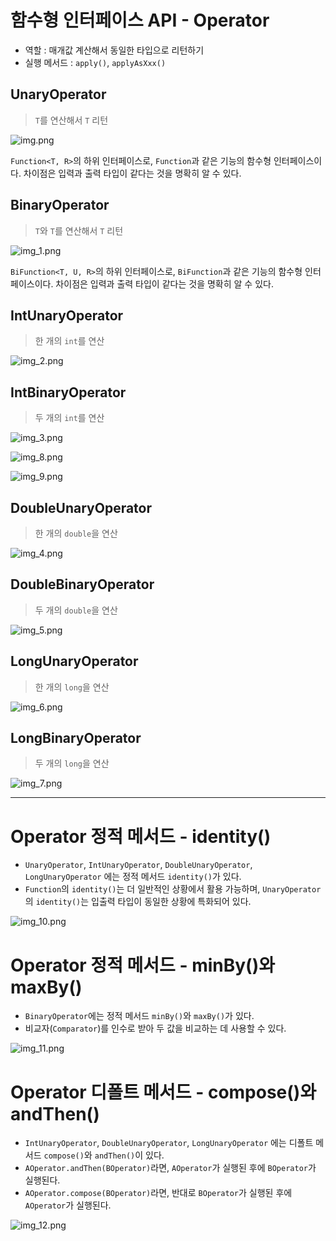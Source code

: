 # 함수형 인터페이스 API - Operator

- 역할 : 매개값 계산해서 동일한 타입으로 리턴하기
- 실행 메서드 : `apply()`, `applyAsXxx()`

## UnaryOperator<T>

> `T`를 연산해서 `T` 리턴

![img.png](image/img.png)

`Function<T, R>`의 하위 인터페이스로, `Function`과 같은 기능의 함수형 인터페이스이다. 차이점은 입력과 출력 타입이 같다는 것을 명확히 알 수 있다.

## BinaryOperator<T>

> `T`와 `T`를 연산해서 `T` 리턴

![img_1.png](image/img_1.png)

`BiFunction<T, U, R>`의 하위 인터페이스로, `BiFunction`과 같은 기능의 함수형 인터페이스이다. 차이점은 입력과 출력 타입이 같다는 것을 명확히 알 수 있다.

## IntUnaryOperator

> 한 개의 `int`를 연산

![img_2.png](image/img_2.png)

## IntBinaryOperator

> 두 개의 `int`를 연산

![img_3.png](image/img_3.png)

![img_8.png](image/img_8.png)

![img_9.png](image/img_9.png)

## DoubleUnaryOperator

> 한 개의 `double`을 연산

![img_4.png](image/img_4.png)

## DoubleBinaryOperator

> 두 개의 `double`을 연산

![img_5.png](image/img_5.png)

## LongUnaryOperator

> 한 개의 `long`을 연산

![img_6.png](image/img_6.png)

## LongBinaryOperator

> 두 개의 `long`을 연산

![img_7.png](image/img_7.png)

---

# Operator 정적 메서드 - identity()

- `UnaryOperator`, `IntUnaryOperator`, `DoubleUnaryOperator`, `LongUnaryOperator` 에는 정적 메서드 `identity()`가 있다.
- `Function`의 `identity()`는 더 일반적인 상황에서 활용 가능하며, `UnaryOperator`의 `identity()`는 입출력 타입이 동일한 상황에
특화되어 있다.

![img_10.png](image/img_10.png)

# Operator 정적 메서드 - minBy()와 maxBy()

- `BinaryOperator`에는 정적 메서드 `minBy()`와 `maxBy()`가 있다.
- 비교자(`Comparator`)를 인수로 받아 두 값을 비교하는 데 사용할 수 있다.

![img_11.png](image/img_11.png)

# Operator 디폴트 메서드 - compose()와 andThen()

- `IntUnaryOperator`, `DoubleUnaryOperator`, `LongUnaryOperator` 에는 디폴트 메서드 `compose()`와 `andThen()`이 있다.
- `AOperator.andThen(BOperator)`라면, `AOperator`가 실행된 후에 `BOperator`가 실행된다.
- `AOperator.compose(BOperator)`라면, 반대로 `BOperator`가 실행된 후에 `AOperator`가 실행된다.

![img_12.png](image/img_12.png)